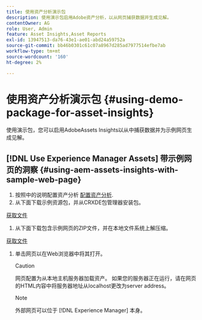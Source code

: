 ```yaml
---
title: 使用资产分析演示包
description: 使用演示包启用Adobe资产分析，以从网页捕获数据并生成见解。
contentOwner: AG
role: User, Admin
feature: Asset Insights,Asset Reports
exl-id: 13947513-da76-43e1-ae01-abd24a59752a
source-git-commit: bb46b0301c61c07a8967d285ad7977514efbe7ab
workflow-type: tm+mt
source-wordcount: '160'
ht-degree: 2%

---
```


# 使用资产分析演示包 {#using-demo-package-for-asset-insights}

使用演示包，您可以启用AdobeAssets Insights以从中捕获数据并为示例网页生成见解。

## [!DNL Use Experience Manager Assets] 带示例网页的洞察  {#using-aem-assets-insights-with-sample-web-page}

1. 按照中的说明配置资产分析 [配置资产分析](configure-asset-insights.md).
1. 从下面下载示例资源包，并从CRXDE包管理器安装包。

[获取文件](assets/insightsdemo.zip)

1. 从下面下载包含示例网页的ZIP文件，并在本地文件系统上解压缩。

[获取文件](assets/demosite.zip)

1. 单击网页以在Web浏览器中将其打开。

   >[!CAUTION]
   >
   >网页配置为从本地主机服务器加载资产。 如果您的服务器正在运行，请在网页的HTML内容中将服务器地址从localhost更改为server address。

   >[!NOTE]
   >
   >外部网页可以位于 [!DNL Experience Manager] 本身。
